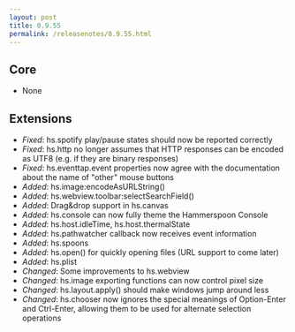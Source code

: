 ```yaml
---
layout: post
title: 0.9.55
permalink: /releasenotes/0.9.55.html
---
```


## Core
 * None

## Extensions

 * *Fixed*: hs.spotify play/pause states should now be reported correctly
 * *Fixed*: hs.http no longer assumes that HTTP responses can be encoded as UTF8 (e.g. if they are binary responses)
 * *Fixed*: hs.eventtap.event properties now agree with the documentation about the name of "other" mouse buttons
 * *Added*: hs.image:encodeAsURLString()
 * *Added*: hs.webview.toolbar:selectSearchField()
 * *Added*: Drag&drop support in hs.canvas
 * *Added*: hs.console can now fully theme the Hammerspoon Console
 * *Added*: hs.host.idleTime, hs.host.thermalState
 * *Added*: hs.pathwatcher callback now receives event information
 * *Added*: hs.spoons
 * *Added*: hs.open() for quickly opening files (URL support to come later)
 * *Added*: hs.plist
 * *Changed*: Some improvements to hs.webview
 * *Changed*: hs.image exporting functions can now control pixel size
 * *Changed*: hs.layout.apply() should make windows jump around less
 * *Changed*: hs.chooser now ignores the special meanings of Option-Enter and Ctrl-Enter, allowing them to be used for alternate selection operations
